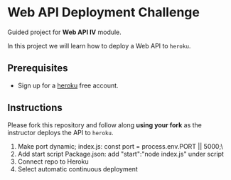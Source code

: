 # Web API Deployment Challenge

Guided project for **Web API IV** module.

In this project we will learn how to deploy a Web API to `heroku`.

## Prerequisites

- Sign up for a [heroku](https://www.heroku.com/) free account.

## Instructions

Please fork this repository and follow along **using your fork** as the instructor deploys the API to `heroku`.

1. Make port dynamic; index.js: const port = process.env.PORT || 5000;\
2. Add start script Package.json: add "start":"node index.js" under script
3. Connect repo to Heroku
4. Select automatic continuous deployment
